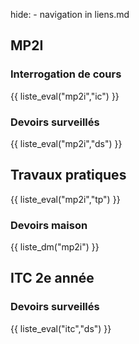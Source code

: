 hide: - navigation  in liens.md

## MP2I

### Interrogation de cours

{{ liste_eval("mp2i","ic") }}

### Devoirs surveillés

{{ liste_eval("mp2i","ds") }}

## Travaux pratiques


{{ liste_eval("mp2i","tp") }}

### Devoirs maison

{{ liste_dm("mp2i") }}

## ITC 2e année

### Devoirs surveillés

{{ liste_eval("itc","ds") }}
